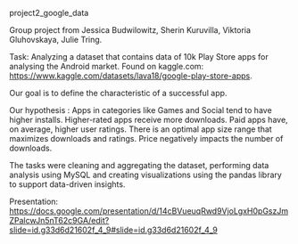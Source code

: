 project2_google_data

Group project from Jessica Budwilowitz, Sherin Kuruvilla, Viktoria Gluhovskaya, Julie Tring.


Task: Analyzing a dataset that contains data of 10k Play Store apps for analysing the Android market. Found on kaggle.com: https://www.kaggle.com/datasets/lava18/google-play-store-apps.

Our goal is to define the characteristic of a successful app.

Our hypothesis : 
Apps in categories like Games and Social tend to have higher installs.
Higher-rated apps receive more downloads.
Paid apps have, on average, higher user ratings.
There is an optimal app size range that maximizes downloads and ratings.
Price negatively impacts the number of downloads.

The tasks were cleaning and aggregating the dataset, performing data analysis using MySQL and creating visualizations using the pandas library to support data-driven insights.

Presentation: https://docs.google.com/presentation/d/14cBVueuqRwd9VjoLgxH0pGszJmZPalcwJn5nT62c9GA/edit?slide=id.g33d6d21602f_4_9#slide=id.g33d6d21602f_4_9
